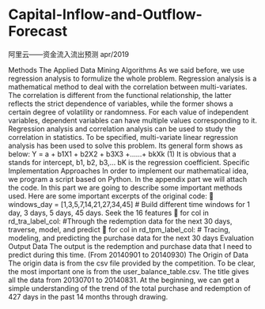 # Capital-Inflow-and-Outflow-Forecast
阿里云——资金流入流出预测 apr/2019

Methods
The Applied Data Mining Algorithms
	As we said before, we use regression analysis to formulize the whole problem. Regression analysis is a mathematical method to deal with the correlation between multi-variates. The correlation is different from the functional relationship, the latter reflects the strict dependence of variables, while the former shows a certain degree of volatility or randomness. For each value of independent variables, dependent variables can have multiple values corresponding to it. Regression analysis and correlation analysis can be used to study the correlation in statistics.
	To be specified, multi-variate linear regression analysis has been used to solve this problem. Its general form shows as below:
Y = a + b1X1 + b2X2 + b3X3 +……+ bkXk   (1)
	It is obvious that a stands for intercept, b1, b2, b3,... bK is the regression coefficient.
Specific Implementation Approaches
	In order to implement our mathematical idea, we program a script based on Python. In the appendix part we will attach the code. In this part we are going to describe some important methods used. Here are some important excerpts of the original code:
	windows_day = [1,3,5,7,14,21,27,34,45] # Build different time windows for 1 day, 3 days, 5 days, 45 days. Seek the 16 features
	for col in rd_tra_label_col: #Through the redemption data for the next 30 days, traverse, model, and predict
	for col in rd_tpm_label_col: # Tracing, modeling, and predicting the purchase data for the next 30 days
Evaluation
Output Data
	The output is the redemption and purchase data that I need to predict during this time. (From 20140901 to 20140930)
The Origin of Data
The origin data is from the csv file provided by the competition. To be clear, the most important one is from the user_balance_table.csv.
The title gives all the data from 20130701 to 20140831. At the beginning, we can get a simple understanding of the trend of the total purchase and redemption of 427 days in the past 14 months through drawing.
